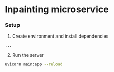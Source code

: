 # Inpainting microservice

### Setup

1. Create environment and install dependencies
```bash
...
```

2. Run the server
```bash
uvicorn main:app --reload
```
```